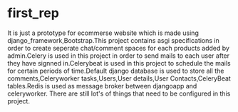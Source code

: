 # first_rep
It is just a prototype for ecommerse website which is made using django_framework,Bootstrap.This project contains asgi specifications
in order to create seperate chat/comment spaces for each products added by admin.Celery is used in this project in order to send mails to each user
after they have signned in.Celerybeat is used in this project to schedule the mails for certain periods of time.Default django database is used to store
all the comments,Celeryworker tasks,Users,User details,User Contacts,CeleryBeat tables.Redis is used as message broker between djangoapp and celeryworker.
There are still lot's of things that need to be configured in this project.
